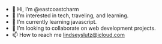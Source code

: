 - 👋 Hi, I’m @eastcoastcharm
- 👀 I’m interested in tech, traveling, and learning.
- 🌱 I’m currently learning javascript.
- 💞️ I’m looking to collaborate on web development projects.
- 📫 How to reach me lindseyslutz@icloud.com

<!---
eastcoastcharm/eastcoastcharm is a ✨ special ✨ repository because its `README.md` (this file) appears on your GitHub profile.
You can click the Preview link to take a look at your changes.
--->
